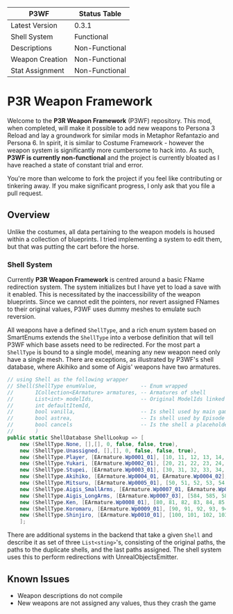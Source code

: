 | P3WF            | Status Table    |
|-----------------|-----------------|
| Latest Version  | 0.3.1           |
| Shell System    | Functional      |
| Descriptions    | Non-Functional  |
| Weapon Creation | Non-Functional  |
| Stat Assignment | Non-Functional  |

# P3R Weapon Framework
Welcome to the **P3R Weapon Framework** (P3WF) repository. This mod, when completed, will make it possible to add new weapons to Persona 3 Reload and lay a groundwork for similar mods in Metaphor Refantazio and Persona 6. In spirit, it is similar to Costume Framework - however the weapon system is significantly more cumbersome to hack into. As such, **P3WF is currently non-functional** and the project is currently bloated as I have reached a state of constant trial and error.

You're more than welcome to fork the project if you feel like contributing or tinkering away. If you make significant progress, I only ask that you file a pull request.

## Overview
Unlike the costumes, all data pertaining to the weapon models is housed within a collection of blueprints. I tried implementing a system to edit them, but that was putting the cart before the horse.

### Shell System
Currently **P3R Weapon Framework** is centred around a basic FName redirection system. The system initializes but I have yet to load a save with it enabled. This is necessitated by the inaccessibility of the weapon blueprints. Since we cannot edit the pointers, nor revert assigned FNames to their original values, P3WF uses dummy meshes to emulate such reversion.

All weapons have a defined `ShellType`, and a rich enum system based on SmartEnums extends the `ShellType` into a verbose definition that will tell P3WF which base assets need to be redirected. For the most part a `ShellType` is bound to a single model, meaning any new weapon need only have a single mesh. There are exceptions, as illustrated by P3WF's shell database, where Akihiko and some of Aigis' weapons have two armatures.

```csharp
// using Shell as the following wrapper 
// Shell(ShellType enumValue,              -- Enum wrapped 
//       ICollection<EArmature> armatures, -- Armatures of shell
//       List<int> modelIds,               -- Original ModelIds linked to shell
//       int defaultItemId,
//       bool vanilla,                     -- Is shell used by main game
//       bool astrea,                      -- Is shell used by Episode Aigis
//       bool cancels                      -- Is the shell a placeholder
//       )
public static ShellDatabase ShellLookup => [
    new (ShellType.None, [],[], 0, false, false, true),
    new (ShellType.Unassigned, [],[], 0, false, false, true),
    new (ShellType.Player, [EArmature.Wp0001_01], [10, 11, 12, 13, 14, 15, 16, 17, 18, 19], 280, astrea: false),
    new (ShellType.Yukari, [EArmature.Wp0002_01], [20, 21, 22, 23, 24, 25, 26, 27, 28], 281),
    new (ShellType.Stupei, [EArmature.Wp0003_01], [30, 31, 32, 33, 34, 35, 36, 37, 38, 39], 282),
    new (ShellType.Akihiko, [EArmature.Wp0004_01, EArmature.Wp0004_02], [40, 41, 42, 43, 44, 45, 46, 47, 48], 283),
    new (ShellType.Mitsuru, [EArmature.Wp0005_01], [50, 51, 52, 53, 54, 55, 56, 57], 141),
    new (ShellType.Aigis_SmallArms, [EArmature.Wp0007_01, EArmature.Wp0007_02], [326, 327], 176),
    new (ShellType.Aigis_LongArms, [EArmature.Wp0007_03], [584, 585, 586, 587, 588, 589], 179),
    new (ShellType.Ken, [EArmature.Wp0008_01], [80, 81, 82, 83, 84, 85, 86, 87, 88, 89], 226),
    new (ShellType.Koromaru, [EArmature.Wp0009_01], [90, 91, 92, 93, 94, 95, 96, 97], 201),
    new (ShellType.Shinjiro, [EArmature.Wp0010_01], [100, 101, 102, 103, 104, 105], 251, astrea: false),
    ];
```
There are additional systems in the backend that take a given `Shell` and describe it as set of three `List<sting>`'s, consisting of the original paths, the paths to the duplicate shells, and the last paths assigned. The shell system uses this to perform redirections with UnrealObjectsEmitter.


## Known Issues

* Weapon descriptions do not compile
* New weapons are not assigned any values, thus they crash the game
